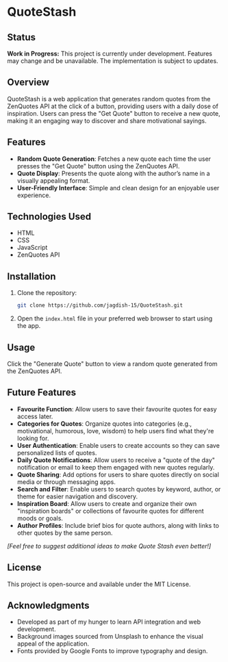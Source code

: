 # QuoteStash

## Status
**Work in Progress:** This project is currently under development. Features may change and be unavailable. The implementation is subject to updates.

## Overview
QuoteStash is a web application that generates random quotes from the ZenQuotes API at the click of a button, providing users with a daily dose of inspiration. Users can press the "Get Quote" button to receive a new quote, making it an engaging way to discover and share motivational sayings.

## Features
- **Random Quote Generation**: Fetches a new quote each time the user presses the "Get Quote" button using the ZenQuotes API.
- **Quote Display**: Presents the quote along with the author’s name in a visually appealing format.
- **User-Friendly Interface**: Simple and clean design for an enjoyable user experience.

## Technologies Used
- HTML
- CSS
- JavaScript
- ZenQuotes API

## Installation
1. Clone the repository:
   ```bash
   git clone https://github.com/jagdish-15/QuoteStash.git
2. Open the `index.html` file in your preferred web browser to start using the app.

## Usage
Click the "Generate Quote" button to view a random quote generated from the ZenQuotes API.

## Future Features
- **Favourite Function**: Allow users to save their favourite quotes for easy access later.
- **Categories for Quotes**: Organize quotes into categories (e.g., motivational, humorous, love, wisdom) to help users find what they're looking for.
- **User Authentication**: Enable users to create accounts so they can save personalized lists of quotes.
- **Daily Quote Notifications**: Allow users to receive a "quote of the day" notification or email to keep them engaged with new quotes regularly.
- **Quote Sharing**: Add options for users to share quotes directly on social media or through messaging apps.
- **Search and Filter**: Enable users to search quotes by keyword, author, or theme for easier navigation and discovery.
- **Inspiration Board**: Allow users to create and organize their own "inspiration boards" or collections of favourite quotes for different moods or goals.
- **Author Profiles**: Include brief bios for quote authors, along with links to other quotes by the same person.

*[Feel free to suggest additional ideas to make Quote Stash even better!]* 

## License
This project is open-source and available under the MIT License.

## Acknowledgments
- Developed as part of my hunger to learn API integration and web development.
- Background images sourced from Unsplash to enhance the visual appeal of the application.
- Fonts provided by Google Fonts to improve typography and design.
